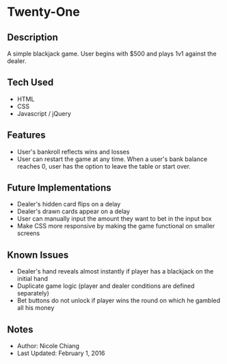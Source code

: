 # Twenty-One

<!-- INSERT LOCATION -->

## Description
A simple blackjack game. User begins with $500 and plays 1v1 against the dealer.

## Tech Used
- HTML
- CSS
- Javascript / jQuery

## Features
- User's bankroll reflects wins and losses
- User can restart the game at any time. When a user's bank balance reaches 0, user has the option to leave the table or start over.

## Future Implementations
- Dealer's hidden card flips on a delay
- Dealer's drawn cards appear on a delay
- User can manually input the amount they want to bet in the input box
- Make CSS more responsive by making the game functional on smaller screens

## Known Issues
- Dealer's hand reveals almost instantly if player has a blackjack on the initial hand
- Duplicate game logic (player and dealer conditions are defined separately)
- Bet buttons do not unlock if player wins the round on which he gambled all his money 

## Notes
- Author: Nicole Chiang
- Last Updated: February 1, 2016